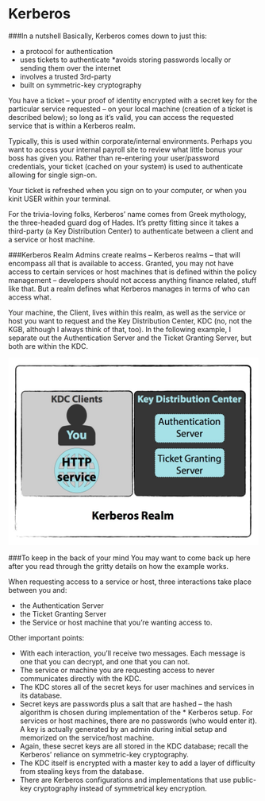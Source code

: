 # Kerberos

###In a nutshell
Basically, Kerberos comes down to just this:

* a protocol for authentication
* uses tickets to authenticate
*avoids storing passwords locally or sending them over the internet
* involves a trusted 3rd-party
* built on symmetric-key cryptography

You have a ticket – your proof of identity encrypted with a secret key for the particular service requested – on your local machine (creation of a ticket is described below); so long as it’s valid, you can access the requested service that is within a Kerberos realm.

Typically, this is used within corporate/internal environments. Perhaps you want to access your internal payroll site to review what little bonus your boss has given you. Rather than re-entering your user/password credentials, your ticket (cached on your system) is used to authenticate allowing for single sign-on.

Your ticket is refreshed when you sign on to your computer, or when you kinit USER within your terminal.

For the trivia-loving folks, Kerberos’ name comes from Greek mythology, the three-headed guard dog of Hades. It’s pretty fitting since it takes a third-party (a Key Distribution Center) to authenticate between a client and a service or host machine.

###Kerberos Realm
Admins create realms – Kerberos realms – that will encompass all that is available to access. Granted, you may not have access to certain services or host machines that is defined within the policy management – developers should not access anything finance related, stuff like that. But a realm defines what Kerberos manages in terms of who can access what.

Your machine, the Client, lives within this realm, as well as the service or host you want to request and the Key Distribution Center, KDC (no, not the KGB, although I always think of that, too). In the following example, I separate out the Authentication Server and the Ticket Granting Server, but both are within the KDC.

![](Kerb.001.jpg)

###To keep in the back of your mind
You may want to come back up here after you read through the gritty details on how the example works.

When requesting access to a service or host, three interactions take place between you and:

* the Authentication Server
* the Ticket Granting Server
* the Service or host machine that you’re wanting access to.

Other important points:

* With each interaction, you’ll receive two messages. Each message is one that you can decrypt, and one that you can not.
* The service or machine you are requesting access to never communicates directly with the KDC.
* The KDC stores all of the secret keys for user machines and services in its database.
* Secret keys are passwords plus a salt that are hashed – the hash algorithm is chosen during implementation of the * Kerberos setup. For services or host machines, there are no passwords (who would enter it). A key is actually generated by an admin during initial setup and memorized on the service/host machine.
* Again, these secret keys are all stored in the KDC database; recall the Kerberos’ reliance on symmetric-key cryptography.
* The KDC itself is encrypted with a master key to add a layer of difficulty from stealing keys from the database.
* There are Kerberos configurations and implementations that use public-key cryptography instead of symmetrical key encryption.